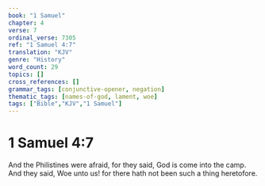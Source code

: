```yaml
---
book: "1 Samuel"
chapter: 4
verse: 7
ordinal_verse: 7305
ref: "1 Samuel 4:7"
translation: "KJV"
genre: "History"
word_count: 29
topics: []
cross_references: []
grammar_tags: [conjunctive-opener, negation]
thematic_tags: [names-of-god, lament, woe]
tags: ["Bible","KJV","1 Samuel"]
---
```


# 1 Samuel 4:7

And the Philistines were afraid, for they said, God is come into the camp. And they said, Woe unto us! for there hath not been such a thing heretofore.
